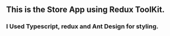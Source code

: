 ## This is the Store App using Redux ToolKit.

### I Used Typescript, redux and Ant Design for styling.